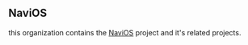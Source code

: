 ## NaviOS
this organization contains the [NaviOS](https://github.com/NaviOSS/NaviOS) project and it's related projects.
